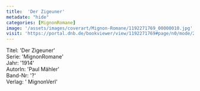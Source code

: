 ```yaml
---
title:  'Der Zigeuner'
metadate: "hide"
categories: [MignonRomane]
image: '/assets/images/coverart/Mignon-Romane/1192271769_00000010.jpg'
visit: 'https://portal.dnb.de/bookviewer/view/1192271769#page/n0/mode/2up'
---
```

Titel: 'Der Zigeuner' <br>
Serie: 'MignonRomane' <br>
Jahr: '1914' <br>
AutorIn: 'Paul Mähler' <br>
Band-Nr: '?' <br>
Verlag: ' MignonVerl'